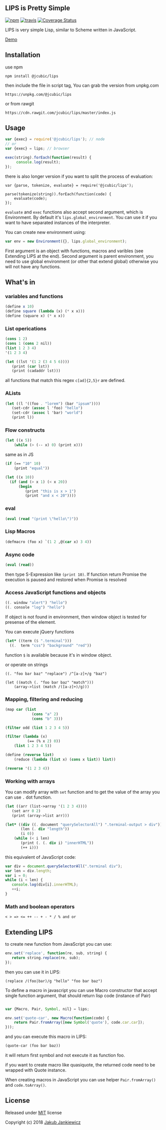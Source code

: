 ## LIPS is Pretty Simple

[![npm](https://img.shields.io/badge/npm-{{VER}}-blue.svg)](https://www.npmjs.com/package/@jcubic/lips)
[![travis](https://travis-ci.org/jcubic/jquery.terminal.svg?branch={{BRANCH}}&{{COMMIT}})](https://travis-ci.org/jcubic/jquery.terminal)
[![Coverage Status](https://coveralls.io/repos/github/jcubic/lips/badge.svg?branch={{BRANCH}}&{{CHECKSUM}})](https://coveralls.io/github/jcubic/lips?branch={{BRANCH}})



LIPS is very simple Lisp, similar to Scheme written in JavaScript.

[Demo](https://codepen.io/jcubic/full/LQBaaV/)

## Installation

use npm

```
npm install @jcubic/lips
```

then include the file in script tag, You can grab the version from unpkg.com

```
https://unpkg.com/@jcubic/lips
```

or from rawgit

```
https://cdn.rawgit.com/jcubic/lips/master/index.js
```

## Usage

```javascript
var {exec} = require('@jcubic/lips'); // node
// or
var {exec} = lips; // browser

exec(string).forEach(function(result) {
     console.log(result);
});
```

there is also longer version if you want to split the process of evaluation:

```
var {parse, tokenize, evaluate} = require('@jcubic/lips');

parse(tokenize(string)).forEach(function(code) {
    evaluate(code);
});
```

`evaluate` and `exec` functions also accept second argument, which is Environment.
By default it's `lips.global_environment`. You can use it if you want to
have separated instances of the interpreter.

You can create new environment using:

```javascript
var env = new Environment({}, lips.global_environment);
```

First argument is an object with functions, macros and varibles (see Extending LIPS at the end).
Second argument is parent environment, you need to use global environment (or other that extend global)
otherwise you will not have any functions.

## What's in

### variables and functions

```scheme
(define x 10)
(define square (lambda (x) (* x x)))
(define (square x) (* x x))
```

### List operications

```scheme
(cons 1 2)
(cons 1 (cons 2 nil))
(list 1 2 3 4)
'(1 2 3 4)

(let ((lst '(1 2 (3 4 5 6))))
   (print (car lst))
   (print (cadaddr lst)))
```

all functions that match this regex `c[ad]{2,5}r` are defined.

### ALists

```scheme
(let ((l '((foo . "lorem") (bar "ipsum"))))
   (set-cdr (assoc l 'foo) "hello")
   (set-cdr (assoc l 'bar) "world")
   (print l))
```

### Flow constructs

```scheme
(let ((x 5))
    (while (> (-- x) 0) (print x)))
```

same as in JS

```scheme
(if (== "10" 10)
    (print "equal"))

(let ((x 10))
  (if (and (> x 1) (< x 20))
      (begin
         (print "this is x > 1")
         (print "and x < 20"))))
```

### eval

```scheme
(eval (read "(print \"hello\")"))
```

### Lisp Macros

```scheme
(defmacro (foo x) `(1 2 ,@(car x) 3 4))
```

### Async code

```scheme
(eval (read))
```

then type S-Expression like `(print 10)`. If function return Promise
the execution is paused and restored when Promise is resolved


### Access JavaScript functions and objects

```scheme
((. window "alert") "hello")
((. console "log") "hello")
```

If object is not found in environment, then window object is tested for
presense of the element.

You can execute jQuery functions

```scheme
(let* ((term ($ ".terminal")))
  ((.  term "css") "background" "red"))
```

function `$` is available because it's in window object.

or operate on strings

```
((. "foo bar baz" "replace") /^[a-z]+/g "baz")

(let ((match (. "foo bar baz" "match")))
    (array->list (match /([a-z]+)/g)))
```

### Mapping, filtering and reducing

```scheme
(map car (list
            (cons "a" 2)
            (cons "b" 3)))

(filter odd (list 1 2 3 4 5))

(filter (lambda (x)
          (== (% x 2) 0))
    (list 1 2 3 4 5))

(define (reverse list)
    (reduce (lambda (list x) (cons x list)) list))

(reverse '(1 2 3 4))
```

### Working with arrays

You can modify array with `set` function and to get the value of the array you can use `.` dot function.

```scheme
(let ((arr (list->array '(1 2 3 4))))
   (set arr 0 2)
   (print (array->list arr)))

(let* ((div ((. document "querySelectorAll") ".terminal-output > div"))
       (len (. div "length"))
       (i 0))
    (while (< i len)
       (print (. (. div i) "innerHTML"))
       (++ i)))
```

this equivalent of JavaScript code:

```javascript
var div = document.querySelectorAll(".terminal div");
var len = div.length;
var i = 0;
while (i < len) {
   console.log(div[i].innerHTML);
   ++i;
}
```

### Math and boolean operators

`< > => <= ++ -- + - * / % and or`

## Extending LIPS

to create new function from JavaScript you can use:

```javascript
env.set('replace', function(re, sub, string) {
   return string.replace(re, sub);
});
```

then you can use it in LIPS:

```
(replace /(foo|bar)/g "hello" "foo bar baz")
```

To define a macro in javascript you can use Macro constructor that accept
single function argument, that should return lisp code (instance of Pair)

```javascript

var {Macro, Pair, Symbol, nil} = lips;

env.set('quote-car', new Macro(function(code) {
    return Pair.fromArray([new Symbol('quote'), code.car.car]);
}));
```

and you can execute this macro in LIPS:

```scheme
(quote-car (foo bar baz))
```

it will return first symbol and not execute it as function foo.

if you want to create macro like quasiquote, the returned code need to be wrapped with
Quote instance.

When creating macros in JavaScript you can use helper `Pair.fromArray()`
and `code.toArray()`.

## License

Released under [MIT](http://opensource.org/licenses/MIT) license

Copyright (c) 2018 [Jakub Jankiewicz](http://jcubic.pl/jakub-jankiewicz)
